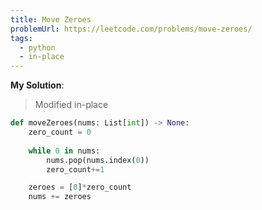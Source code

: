 ```yaml
---
title: Move Zeroes
problemUrl: https://leetcode.com/problems/move-zeroes/
tags:
  - python
  - in-place
---
```


**My Solution**:

> Modified in-place

```py
def moveZeroes(nums: List[int]) -> None:
    zero_count = 0
    
    while 0 in nums:
        nums.pop(nums.index(0))
        zero_count+=1

    zeroes = [0]*zero_count
    nums += zeroes
```
